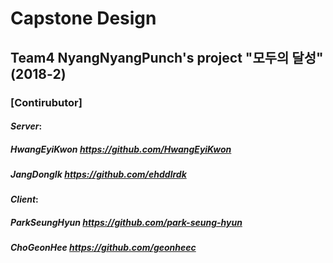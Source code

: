 # Capstone Design
## Team4 NyangNyangPunch's project "모두의 달성" (2018-2)

### [Contirubutor]  
#### *Server*:   
##### HwangEyiKwon https://github.com/HwangEyiKwon    
##### JangDongIk https://github.com/ehddlrdk  
  
#### *Client*:
##### ParkSeungHyun https://github.com/park-seung-hyun
##### ChoGeonHee https://github.com/geonheec  

